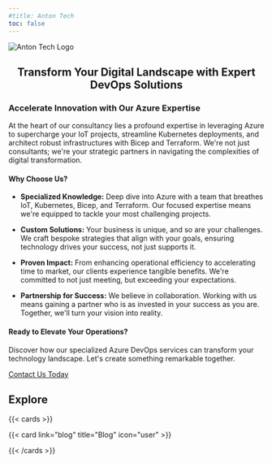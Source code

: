```yaml
---
#title: Anton Tech
toc: false
---
```


![Anton Tech Logo](/images/anton_tech.jpeg)

## <p style="text-align: center;">Transform Your Digital Landscape with Expert DevOps Solutions</p>

### Accelerate Innovation with Our Azure Expertise

At the heart of our consultancy lies a profound expertise in leveraging Azure to supercharge your IoT projects, streamline Kubernetes deployments, and architect robust infrastructures with Bicep and Terraform. We're not just consultants; we're your strategic partners in navigating the complexities of digital transformation.

#### Why Choose Us?

- **Specialized Knowledge:** Deep dive into Azure with a team that breathes IoT, Kubernetes, Bicep, and Terraform. Our focused expertise means we're equipped to tackle your most challenging projects.

- **Custom Solutions:** Your business is unique, and so are your challenges. We craft bespoke strategies that align with your goals, ensuring technology drives your success, not just supports it.

- **Proven Impact:** From enhancing operational efficiency to accelerating time to market, our clients experience tangible benefits. We're committed to not just meeting, but exceeding your expectations.

- **Partnership for Success:** We believe in collaboration. Working with us means gaining a partner who is as invested in your success as you are. Together, we'll turn your vision into reality.

#### Ready to Elevate Your Operations?

Discover how our specialized Azure DevOps services can transform your technology landscape. Let's create something remarkable together.

[Contact Us Today](/contact/)

## Explore

{{< cards >}}

<!-- {{< card link="docs" title="Docs" icon="book-open" >}} -->

{{< card link="blog" title="Blog" icon="user" >}}

<!-- {{< card link="about" title="About" icon="user" >}} -->

{{< /cards >}}
